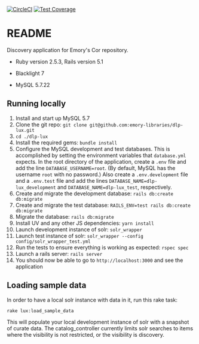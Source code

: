 [![CircleCI](https://circleci.com/gh/emory-libraries/dlp-lux.svg?style=svg)](https://circleci.com/gh/emory-libraries/dlp-lux)
[![Test Coverage](https://api.codeclimate.com/v1/badges/a0d9d34d60d7f3ffe2c2/test_coverage)](https://codeclimate.com/github/emory-libraries/dlp-lux/test_coverage)

# README

Discovery application for Emory's Cor repository.

* Ruby version 2.5.3, Rails version 5.1

* Blacklight 7

* MySQL 5.7.22

## Running locally

1. Install and start up MySQL 5.7
1. Clone the git repo: `git clone git@github.com:emory-libraries/dlp-lux.git`
1. `cd ./dlp-lux`
1. Install the required gems: `bundle install`
1. Configure the MySQL development and test databases. This is accomplished by setting the environment variables that `database.yml` expects. In the root directory of the application, create a `.env` file and add the line `DATABASE_USERNAME=root`. (By default, MySQL has the username `root` with no password.) Also create a `.env.development` file and a `.env.test` file and add the lines `DATABASE_NAME=dlp-lux_development` and `DATABASE_NAME=dlp-lux_test`, respectively.
1. Create and migrate the development database: `rails db:create db:migrate`
1. Create and migrate the test database: `RAILS_ENV=test rails db:create db:migrate`
1. Migrate the database: `rails db:migrate`
1. Install UV and any other JS dependencies: `yarn install`
1. Launch development instance of solr: `solr_wrapper`
1. Launch test instance of solr: `solr_wrapper --config config/solr_wrapper_test.yml`
1. Run the tests to ensure everything is working as expected: `rspec spec`
1. Launch a rails server: `rails server`
1. You should now be able to go to `http://localhost:3000` and see the application

## Loading sample data

In order to have a local solr instance with data in it, run this rake task:
  ```
  rake lux:load_sample_data
  ```

This will populate your local development instance of solr with a snapshot of curate data. The catalog_controller currently limits solr searches to items where the visibility is not restricted, or the visibility is discovery.
